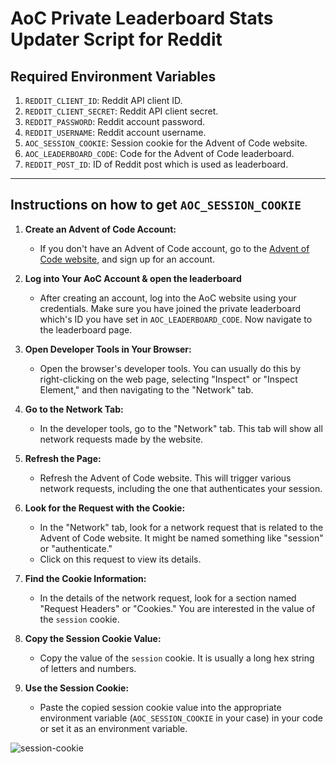 # AoC Private Leaderboard Stats Updater Script for Reddit

## Required Environment Variables 

    
1.  `REDDIT_CLIENT_ID`: Reddit API client ID.
2.  `REDDIT_CLIENT_SECRET`: Reddit API client secret.
3.  `REDDIT_PASSWORD`: Reddit account password.
4.  `REDDIT_USERNAME`: Reddit account username.
5.  `AOC_SESSION_COOKIE`: Session cookie for the Advent of Code website.
6.  `AOC_LEADERBOARD_CODE`: Code for the Advent of Code leaderboard.
7.  `REDDIT_POST_ID`: ID of Reddit post which is used as leaderboard.

----
## Instructions on how to get `AOC_SESSION_COOKIE`
1. **Create an Advent of Code Account:**
   - If you don't have an Advent of Code account, go to the [Advent of Code website](https://adventofcode.com/), and sign up for an account.

2. **Log into Your AoC Account & open the leaderboard**
   - After creating an account, log into the AoC website using your credentials. Make sure you have joined the private leaderboard which's ID you have set in `AOC_LEADERBOARD_CODE`. Now navigate to the leaderboard page.
   
3. **Open Developer Tools in Your Browser:**
   - Open the browser's developer tools. You can usually do this by right-clicking on the web page, selecting "Inspect" or "Inspect Element," and then navigating to the "Network" tab.
    
4. **Go to the Network Tab:**
   - In the developer tools, go to the "Network" tab. This tab will show all network requests made by the website.

5. **Refresh the Page:**
   - Refresh the Advent of Code website. This will trigger various network requests, including the one that authenticates your session.

6. **Look for the Request with the Cookie:**
   - In the "Network" tab, look for a network request that is related to the Advent of Code website. It might be named something like "session" or "authenticate."
   - Click on this request to view its details.

7. **Find the Cookie Information:**
   - In the details of the network request, look for a section named "Request Headers" or "Cookies." You are interested in the value of the `session` cookie.

8. **Copy the Session Cookie Value:**
   - Copy the value of the `session` cookie. It is usually a long hex string of letters and numbers.

9. **Use the Session Cookie:**
   - Paste the copied session cookie value into the appropriate environment variable (`AOC_SESSION_COOKIE` in your case) in your code or set it as an environment variable. 

![session-cookie](https://github.com/ni5arga/deviras/blob/main/aoc/cookie.png?raw=true)




